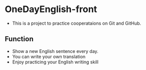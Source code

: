 # OneDayEnglish-front

- This is a project to practice cooperataions on Git and GitHub.<br>

## Function

- Show a new English sentence every day.
- You can write your own translation
- Enjoy practicing your English writing skill

